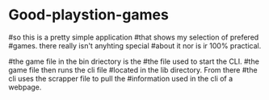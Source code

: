 # Good-playstion-games

#so this is a pretty simple application
#that shows my selection of prefered
#games. there really isn't anyhting special
#about it nor is ir 100% practical.

#the game file in the bin driectory is the
#the file used to start the CLI.
#the game file then runs the cli file
#located in the lib directory. From there 
#the cli uses the scrapper file to pull the 
#information used in the cli of a webpage.
